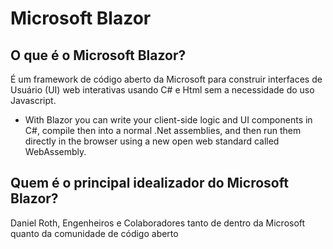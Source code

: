 # Microsoft Blazor

## O que é o Microsoft Blazor?

É um framework de código aberto da Microsoft para construir interfaces de Usuário (UI) web interativas usando C# e Html sem a necessidade do uso Javascript.

* With Blazor you can write your client-side logic and UI components in C#, compile then into a normal .Net assemblies, and then run them directly in the browser using a new open web standard called WebAssembly. 

## Quem é o principal idealizador do Microsoft Blazor?

Daniel Roth, Engenheiros e Colaboradores tanto de dentro da Microsoft quanto da comunidade de código aberto